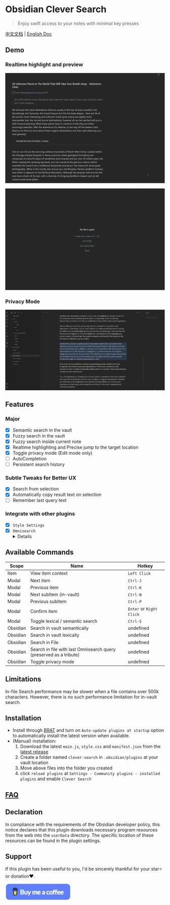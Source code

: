 # Obsidian Clever Search

> Enjoy swift access to your notes with minimal key presses

[中文文档](README-ZH.md) | [English Doc](README.md)

## Demo

### Realtime highlight and preview

![demo-search-in-file](assets/images/in-file-floating-window-en.gif)

![demo-search-in-file](assets/images/in-vault-modal-en.gif)

### Privacy Mode

![demo-privacy-mode](assets/images/demo-privacy-mode.gif)

## Features

### Major

- [x] Semantic search in the vault
- [x] Fuzzy search in the vault
- [x] Fuzzy search inside current note
- [x] Realtime highlighting and Precise jump to the target location
- [x] Toggle privacy mode (Edit mode only)
- [ ] AutoCompletion
- [ ] Persistent search history

### Subtle Tweaks for Better UX

- [x] Search from selection
- [x] Automatically copy result text on selection
- [ ] Remember last query text

### Integrate with other plugins

- [x] `Style Settings`
- [x] `Omnisearch`
  <details><summary>Details</summary>
      New command:<br>"Search in file with last Omnisearch query"<br><br>
      Use case:<br>
      When you confirm an in-vault search by Omnisearch and think there might be more matched text that are not listed by Omnisearch in current file, trigger this command will open a in-file search modal and fill the search bar with last query in Omnisearch.<br><br>
      Note: <br>This is just a temporary workaround for a better in-vault search. I will implement full-featured in-vault search without dependency on Omnisearch in the future.
  </details>

## Available Commands

| Scope    | Name                                                               | Hotkey                   |
| -------- | ------------------------------------------------------------------ | ------------------------ |
| Item     | View item context                                                  | `Left Click`             |
| Modal    | Next item                                                          | `Ctrl-J`                 |
| Modal    | Previous item                                                      | `Ctrl-K`                 |
| Modal    | Next subItem (in-vault)                                            | `Ctrl-N`                 |
| Modal    | Previous subItem                                                   | `Ctrl-P`                 |
| Modal    | Confirm item                                                       | `Enter` or `Right Click` |
| Modal    | Toggle lexical / semantic search                                                    | `Ctrl-S`                 |
| Obsidian | Search in vault semantically                                       | undefined                |
| Obsidian | Search in vault lexically                                          | undefined                |
| Obsidian | Search in File                                                     | undefined                |
| Obsidian | Search in file with last Omnisearch query (preserved as a tribute) | undefined                |
| Obsidian | Toggle privacy mode                                                | undefined                |

## Limitations

In-file Search performance may be slower when a file contains over 500k characters. However, there is no such performance limitation for in-vault search.

## Installation

- Install through [BRAT](https://github.com/TfTHacker/obsidian42-brat) and turn on `Auto-update plugins at startup` option to automatically install the latest version when available.
- (Manual) installation:
    1. Download the latest `main.js`, `style.css` and `manifest.json` from the [latest release](https://github.com/yan42685/obsidian-clever-search/releases)
    2. Create a folder named `clever-search` in `.obsidian/plugins` at your vault location
    3. Move above files into the folder you created
    4. click `reload plugins` at `Settings - Community plugins - installed plugins` and enable `Clever Search`

## [FAQ](https://github.com/yan42685/obsidian-clever-search/wiki/Home-%E2%80%90-en#FAQ)

## Declaration

In compliance with the requirements of the Obsidian developer policy, this notice declares that this plugin downloads necessary program resources from the web into the `userData` directory. The specific location of these resources can be found in the plugin settings.

## Support

If this plugin has been useful to you, I'd be sincerely thankful for your star⭐ or donation❤️.

[![image](assets/images/buymeacoffee.png)](https://www.buymeacoffee.com/AlexClifton)
